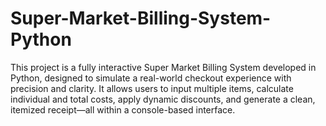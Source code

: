 # Super-Market-Billing-System-Python
This project is a fully interactive Super Market Billing System developed in Python, designed to simulate a real-world checkout experience with precision and clarity. It allows users to input multiple items, calculate individual and total costs, apply dynamic discounts, and generate a clean, itemized receipt—all within a console-based interface.
